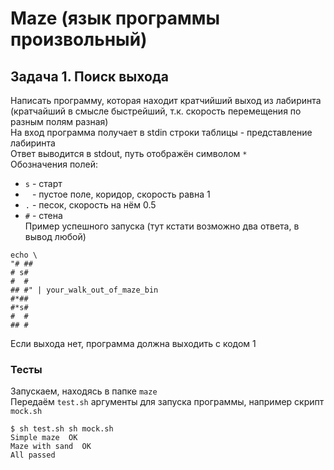 # Maze (язык программы произвольный)
## Задача 1. Поиск выхода
Написать программу, которая находит кратчийший выход из лабиринта (кратчайший в смысле быстрейший, т.к. скорость перемещения по разным полям разная)  
На вход программа получает в stdin строки таблицы - представление лабиринта  
Ответ выводится в stdout, путь отображён символом `*`  
Обозначения полей:
* `s` - старт
* ` ` - пустое поле, коридор, скорость равна 1
* `.` - песок, скорость на нём 0.5
* `#` - стена  
Пример успешного запуска (тут кстати возможно два ответа, в вывод любой)
```
echo \
"# ##
# s#
#  #
## #" | your_walk_out_of_maze_bin
#*##
#*s#
#  #
## #
```
Если выхода нет, программа должна выходить с кодом 1
### Тесты
Запускаем, находясь в папке `maze`  
Передаём `test.sh` аргументы для запуска программы, например скрипт `mock.sh`
```
$ sh test.sh sh mock.sh
Simple maze  OK
Maze with sand  OK
All passed
```
